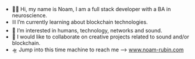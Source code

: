 - 🧚‍♀️ Hi, my name is Noam, I am a full stack developer with a BA in neuroscience.
- ⛓ I’m currently learning about blockchain technologies.
- 🦋 I’m interested in humans, technology, networks and sound.
- 💞 I would like to collaborate on creative projects related to sound and/or blockchain.
- 🛸 Jump into this time machine to reach me --> www.noam-rubin.com 

<!---
noamrubin22/noamrubin22 is a ✨ special ✨ repository because its `README.md` (this file) appears on your GitHub profile.
You can click the Preview link to take a look at your changes.
--->
